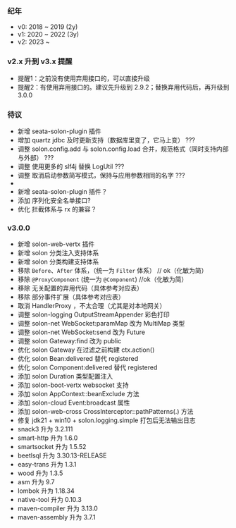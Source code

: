### 纪年

* v0: 2018 ~ 2019 (2y)
* v1: 2020 ~ 2022 (3y)
* v2: 2023 ~

### v2.x 升到 v3.x 提醒

* 提醒1：之前没有使用弃用接口的，可以直接升级 <br>
* 提醒2：有使用弃用接口的。建议先升级到 2.9.2；替换弃用代码后，再升级到 3.0.0


### 待议
* 新增 seata-solon-plugin 插件
* 增加 quartz jdbc 及时更新支持（数据库里变了，它马上变） ???
* 调整 solon.config.add 与 solon.config.load 合并，规范格式（同时支持内部与外部） ???
* 调整 使用更多的 slf4j 替换 LogUtil ???
* 调整 取消启动参数简写模式，保持与应用参数相同的名字 ???
* 
* 新增 seata-solon-plugin 插件？
* 添加 序列化安全名单接口?
* 优化 拦截体系与 rx 的兼容？

### v3.0.0

* 新增 solon-web-vertx 插件
* 新增 solon 分类注入支持体系
* 新增 solon 分类构建支持体系
* 移除 `Before`、`After` 体系，（统一为 `Filter` 体系） // ok（化敏为简）
* 移除 `@ProxyComponent` (统一为 `@Component`) //ok（化敏为简）
* 移除 无关配置的弃用代码（具体参考对应表）
* 移除 部分事件扩展（具体参考对应表）
* 取消 HandlerProxy ，不太合理（尤其是对本地网关）
* 调整 solon-logging OutputStreamAppender 彩色打印
* 调整 solon-net WebSocket:paramMap 改为 MultiMap 类型
* 调整 solon-net WebSocket:send 改为 Future<Void>
* 调整 solon Gateway:find 改为 public
* 优化 solon Gateway 在过滤之前构建 ctx.action()
* 优化 solon Bean:delivered 替代 registered
* 优化 solon Component:delivered 替代 registered
* 添加 solon Duration 类型配置注入
* 添加 solon-boot-vertx websocket 支持
* 添加 solon AppContext::beanExclude 方法
* 添加 solon-cloud Event:broadcast 属性
* 添加 solon-web-cross CrossInterceptor::pathPatterns(.) 方法
* 修复 jdk21 + win10 + solon.logging.simple 打包后无法输出日志
* snack3 升为 3.2.111
* smart-http 升为 1.6.0
* smartsocket 升为 1.5.52
* beetlsql 升为 3.30.13-RELEASE
* easy-trans 升为 1.3.1
* wood 升为 1.3.5
* asm 升为 9.7
* lombok 升为 1.18.34
* native-tool 升为 0.10.3
* maven-compiler 升为 3.13.0
* maven-assembly 升为 3.7.1